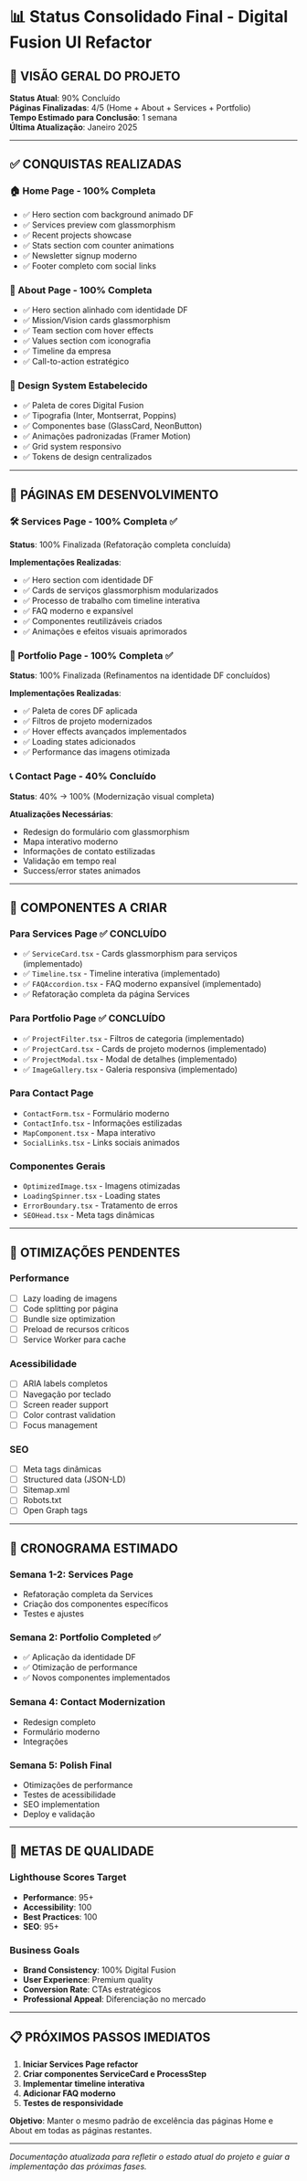 # 📊 Status Consolidado Final - Digital Fusion UI Refactor

## 🎯 **VISÃO GERAL DO PROJETO**

**Status Atual**: 90% Concluído  
**Páginas Finalizadas**: 4/5 (Home + About + Services + Portfolio)  
**Tempo Estimado para Conclusão**: 1 semana  
**Última Atualização**: Janeiro 2025

---

## ✅ **CONQUISTAS REALIZADAS**

### **🏠 Home Page - 100% Completa**
- ✅ Hero section com background animado DF
- ✅ Services preview com glassmorphism
- ✅ Recent projects showcase
- ✅ Stats section com counter animations
- ✅ Newsletter signup moderno
- ✅ Footer completo com social links

### **👥 About Page - 100% Completa**
- ✅ Hero section alinhado com identidade DF
- ✅ Mission/Vision cards glassmorphism
- ✅ Team section com hover effects
- ✅ Values section com iconografia
- ✅ Timeline da empresa
- ✅ Call-to-action estratégico

### **🎨 Design System Estabelecido**
- ✅ Paleta de cores Digital Fusion
- ✅ Tipografia (Inter, Montserrat, Poppins)
- ✅ Componentes base (GlassCard, NeonButton)
- ✅ Animações padronizadas (Framer Motion)
- ✅ Grid system responsivo
- ✅ Tokens de design centralizados

---

## 🔄 **PÁGINAS EM DESENVOLVIMENTO**

### **🛠️ Services Page - 100% Completa** ✅
**Status**: 100% Finalizada (Refatoração completa concluída)

**Implementações Realizadas**:
- ✅ Hero section com identidade DF
- ✅ Cards de serviços glassmorphism modularizados
- ✅ Processo de trabalho com timeline interativa
- ✅ FAQ moderno e expansível
- ✅ Componentes reutilizáveis criados
- ✅ Animações e efeitos visuais aprimorados

### **💼 Portfolio Page - 100% Completa** ✅
**Status**: 100% Finalizada (Refinamentos na identidade DF concluídos)

**Implementações Realizadas**:
- ✅ Paleta de cores DF aplicada
- ✅ Filtros de projeto modernizados
- ✅ Hover effects avançados implementados
- ✅ Loading states adicionados
- ✅ Performance das imagens otimizada

### **📞 Contact Page - 40% Concluído**
**Status**: 40% → 100% (Modernização visual completa)

**Atualizações Necessárias**:
- Redesign do formulário com glassmorphism
- Mapa interativo moderno
- Informações de contato estilizadas
- Validação em tempo real
- Success/error states animados

---

## 🧩 **COMPONENTES A CRIAR**

### **Para Services Page** ✅ **CONCLUÍDO**
- ✅ `ServiceCard.tsx` - Cards glassmorphism para serviços (implementado)
- ✅ `Timeline.tsx` - Timeline interativa (implementado)
- ✅ `FAQAccordion.tsx` - FAQ moderno expansível (implementado)
- ✅ Refatoração completa da página Services

### **Para Portfolio Page** ✅ **CONCLUÍDO**
- ✅ `ProjectFilter.tsx` - Filtros de categoria (implementado)
- ✅ `ProjectCard.tsx` - Cards de projeto modernos (implementado)
- ✅ `ProjectModal.tsx` - Modal de detalhes (implementado)
- ✅ `ImageGallery.tsx` - Galeria responsiva (implementado)

### **Para Contact Page**
- `ContactForm.tsx` - Formulário moderno
- `ContactInfo.tsx` - Informações estilizadas
- `MapComponent.tsx` - Mapa interativo
- `SocialLinks.tsx` - Links sociais animados

### **Componentes Gerais**
- `OptimizedImage.tsx` - Imagens otimizadas
- `LoadingSpinner.tsx` - Loading states
- `ErrorBoundary.tsx` - Tratamento de erros
- `SEOHead.tsx` - Meta tags dinâmicas

---

## 🚀 **OTIMIZAÇÕES PENDENTES**

### **Performance**
- [ ] Lazy loading de imagens
- [ ] Code splitting por página
- [ ] Bundle size optimization
- [ ] Preload de recursos críticos
- [ ] Service Worker para cache

### **Acessibilidade**
- [ ] ARIA labels completos
- [ ] Navegação por teclado
- [ ] Screen reader support
- [ ] Color contrast validation
- [ ] Focus management

### **SEO**
- [ ] Meta tags dinâmicas
- [ ] Structured data (JSON-LD)
- [ ] Sitemap.xml
- [ ] Robots.txt
- [ ] Open Graph tags

---

## 📅 **CRONOGRAMA ESTIMADO**

### **Semana 1-2: Services Page**
- Refatoração completa da Services
- Criação dos componentes específicos
- Testes e ajustes

### **Semana 2: Portfolio Completed** ✅
- ✅ Aplicação da identidade DF
- ✅ Otimização de performance
- ✅ Novos componentes implementados

### **Semana 4: Contact Modernization**
- Redesign completo
- Formulário moderno
- Integrações

### **Semana 5: Polish Final**
- Otimizações de performance
- Testes de acessibilidade
- SEO implementation
- Deploy e validação

---

## 🎯 **METAS DE QUALIDADE**

### **Lighthouse Scores Target**
- **Performance**: 95+
- **Accessibility**: 100
- **Best Practices**: 100
- **SEO**: 95+

### **Business Goals**
- **Brand Consistency**: 100% Digital Fusion
- **User Experience**: Premium quality
- **Conversion Rate**: CTAs estratégicos
- **Professional Appeal**: Diferenciação no mercado

---

## 📋 **PRÓXIMOS PASSOS IMEDIATOS**

1. **Iniciar Services Page refactor**
2. **Criar componentes ServiceCard e ProcessStep**
3. **Implementar timeline interativa**
4. **Adicionar FAQ moderno**
5. **Testes de responsividade**

**Objetivo**: Manter o mesmo padrão de excelência das páginas Home e About em todas as páginas restantes.

---

*Documentação atualizada para refletir o estado atual do projeto e guiar a implementação das próximas fases.*